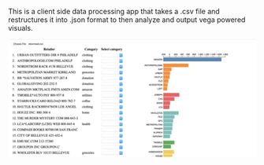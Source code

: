 This is a client side data processing app that takes a .csv file and restructures it into .json format to then analyze and output vega powered visuals.


![screenshot](./public/img/screen-shot.png)
